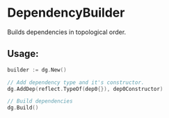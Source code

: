 # DependencyBuilder
Builds dependencies in topological order.

## Usage:
```Go
builder := dg.New()

// Add dependency type and it's constructor.
dg.AddDep(reflect.TypeOf(dep0{}), dep0Constructor)

// Build dependencies
dg.Build()
```
